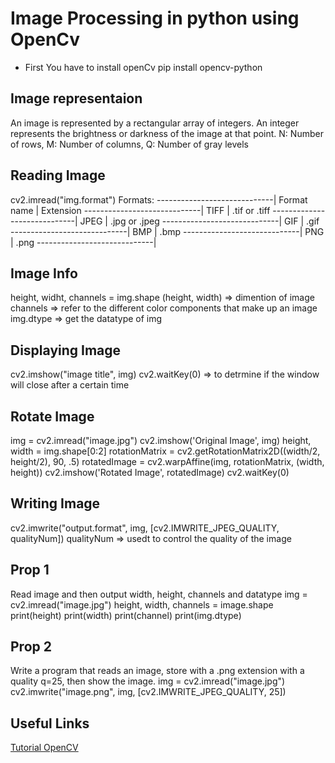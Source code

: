 # Image Processing in python using OpenCv

-   First You have to install openCv
    pip install opencv-python

## Image representaion

An image is represented by a rectangular array of integers.
An integer represents the brightness or darkness of the image at that point.
N: Number of rows, M: Number of columns, Q: Number of gray levels

## Reading Image

cv2.imread("img.format")
Formats:
-----------------------------|
Format name | Extension
-----------------------------|
TIFF | .tif or .tiff
-----------------------------|
JPEG | .jpg or .jpeg
-----------------------------|
GIF | .gif
-----------------------------|
BMP | .bmp
-----------------------------|
PNG | .png
-----------------------------|

## Image Info

height, widht, channels = img.shape
(height, width) => dimention of image
channels => refer to the different color components that make up an image
img.dtype => get the datatype of img

## Displaying Image

cv2.imshow("image title", img)
cv2.waitKey(0) => to detrmine if the window will close after a certain time

## Rotate Image

img = cv2.imread("image.jpg")
cv2.imshow('Original Image', img)
height, width = img.shape[0:2]
rotationMatrix = cv2.getRotationMatrix2D((width/2, height/2), 90, .5)
rotatedImage = cv2.warpAffine(img, rotationMatrix, (width, height))
cv2.imshow('Rotated Image', rotatedImage)
cv2.waitKey(0)

## Writing Image

cv2.imwrite("output.format", img, [cv2.IMWRITE_JPEG_QUALITY, qualityNum])
qualityNum => usedt to control the quality of the image

## Prop 1

Read image and then output width, height, channels and datatype
img = cv2.imread("image.jpg")
height, width, channels = image.shape
print(height)
print(width)
print(channel)
print(img.dtype)

## Prop 2

Write a program that reads an image, store with a .png extension with a quality q=25, then show the image.
img = cv2.imread("image.jpg")
cv2.imwrite("image.png", img, [cv2.IMWRITE_JPEG_QUALITY, 25])

## Useful Links

<a href="https://likegeeks.com/python-image-processing/#Install_OpenCV">Tutorial OpenCV</a>
